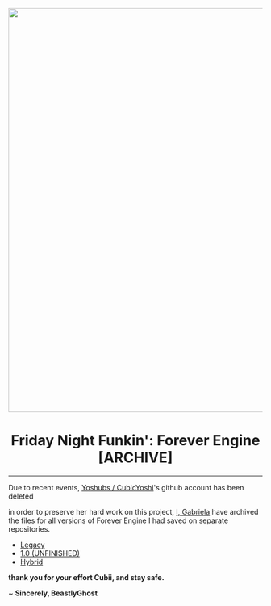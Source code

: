 <p align="center">
  <img src="https://raw.githubusercontent.com/BeastlyGabi/Funkin-Forever-Engine/master/contents/fe-old-logo.png" width="800"/></a>
  <h1 align="center">Friday Night Funkin': Forever Engine [ARCHIVE]</h1>
</p>

-----------------------------------------------------
Due to recent events, [Yoshubs / CubicYoshi](https://github.com/Yoshubs)'s github account has been deleted

in order to preserve her hard work on this project, [I, Gabriela](https://github.com/BeastlyGabi) have archived the files for all versions of Forever Engine I had saved on separate repositories.

* [Legacy](https://github.com/BeastlyGabi/Funkin-Forever-Engine/tree/legacy)
* [1.0 (UNFINISHED)](https://github.com/BeastlyGabi/Funkin-Forever-Engine/tree/rewrite)
* [Hybrid](https://github.com/BeastlyGabi/Funkin-Forever-Engine/tree/hybrid)

**thank you for your effort Cubii, and stay safe.**

~ **Sincerely, BeastlyGhost**
